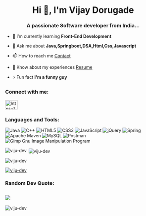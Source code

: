 <!-- ### Hi there 👋 -->

<!--
**viju-dev/viju-dev** is a ✨ _special_ ✨ repository because its `README.md` (this file) appears on your GitHub profile.

Here are some ideas to get you started:

- 🔭 I’m currently working on ...
- 🌱 I’m currently learning ...
- 👯 I’m looking to collaborate on ...
- 🤔 I’m looking for help with ...
- 💬 Ask me about ...
- 📫 How to reach me: ...
- 😄 Pronouns: ...
- ⚡ Fun fact: ...
-->
<!-- ![icons8-linkedin-2](https://user-images.githubusercontent.com/71461702/224534286-e14c07cc-b905-487d-9006-01e439cdf085.svg) -->
<h1 align="center">Hi 👋, I'm Vijay Dorugade</h1>
<h3 align="center">A passionate Software developer from India...</h3>

<!-- <p align="left"> <img src="https://komarev.com/ghpvc/?username=viju-dev&label=Profile%20views&color=0e75b6&style=flat" alt="viju-dev" /> </p> -->

<!-- <p align="left"> <a href="https://github.com/ryo-ma/github-profile-trophy"><img src="https://github-profile-trophy.vercel.app/?username=viju-dev" alt="viju-dev" /></a> </p> -->

- 🌱 I’m currently learning **Front-End Development**

- 💬 Ask me about **Java,Springboot,DSA,Html,Css,Javascript**

- 📫 How to reach me [Contact](https://linkedin.com/in/https://www.linkedin.com/in/vijaydorugade/)
<!-- - **Vijaydorugade@gmail.com** -->

- 📄 Know about my experiences [Resume](https://firebasestorage.googleapis.com/v0/b/accio-jobs.appspot.com/o/resumes%2FVijayDorugade-Resume.pdf%20f579b465-c35d-467c-914d-4d2db39b03b9?alt=media&token=13d37326-68d9-44f9-ae94-37accbb27e1d)

- ⚡ Fun fact **I'm a funny guy**

<h3 align="left">Connect with me:</h3>
<p align="left">
<a href="https://linkedin.com/in/https://www.linkedin.com/in/vijaydorugade/" target="blank"><img align="center" src="https://user-images.githubusercontent.com/71461702/224534286-e14c07cc-b905-487d-9006-01e439cdf085.svg" alt="https://www.linkedin.com/in/vijaydorugade/" height="30" width="40" /></a>
</p>

<h3 align="left">Languages and Tools:</h3>
<!-- <p align="left"> <a href="https://getbootstrap.com" target="_blank" rel="noreferrer"> <img src="https://raw.githubusercontent.com/devicons/devicon/master/icons/bootstrap/bootstrap-plain-wordmark.svg" alt="bootstrap" width="40" height="40"/> </a> <a href="https://www.w3schools.com/cpp/" target="_blank" rel="noreferrer"> <img src="https://raw.githubusercontent.com/devicons/devicon/master/icons/cplusplus/cplusplus-original.svg" alt="cplusplus" width="40" height="40"/> </a> <a href="https://www.w3schools.com/css/" target="_blank" rel="noreferrer"> <img src="https://raw.githubusercontent.com/devicons/devicon/master/icons/css3/css3-original-wordmark.svg" alt="css3" width="40" height="40"/> </a> <a href="https://www.w3.org/html/" target="_blank" rel="noreferrer"> <img src="https://raw.githubusercontent.com/devicons/devicon/master/icons/html5/html5-original-wordmark.svg" alt="html5" width="40" height="40"/> </a> <a href="https://www.java.com" target="_blank" rel="noreferrer"> <img src="https://raw.githubusercontent.com/devicons/devicon/master/icons/java/java-original.svg" alt="java" width="40" height="40"/> </a> <a href="https://developer.mozilla.org/en-US/docs/Web/JavaScript" target="_blank" rel="noreferrer"> <img src="https://raw.githubusercontent.com/devicons/devicon/master/icons/javascript/javascript-original.svg" alt="javascript" width="40" height="40"/> </a> <a href="https://www.mysql.com/" target="_blank" rel="noreferrer"> <img src="https://raw.githubusercontent.com/devicons/devicon/master/icons/mysql/mysql-original-wordmark.svg" alt="mysql" width="40" height="40"/> </a> <a href="https://postman.com" target="_blank" rel="noreferrer"> <img src="https://www.vectorlogo.zone/logos/getpostman/getpostman-icon.svg" alt="postman" width="40" height="40"/> </a> <a href="https://spring.io/" target="_blank" rel="noreferrer"> <img src="https://www.vectorlogo.zone/logos/springio/springio-icon.svg" alt="spring" width="40" height="40"/> </a> </p> -->

![Java](https://img.shields.io/badge/java-%23ED8B00.svg?style=flat&logo=java&logoColor=white) ![C++](https://img.shields.io/badge/c++-%2300599C.svg?style=flat&logo=c%2B%2B&logoColor=white) ![HTML5](https://img.shields.io/badge/html5-%23E34F26.svg?style=flat&logo=html5&logoColor=white) ![CSS3](https://img.shields.io/badge/css3-%231572B6.svg?style=flat&logo=css3&logoColor=white) ![JavaScript](https://img.shields.io/badge/javascript-%23323330.svg?style=flat&logo=javascript&logoColor=%23F7DF1E) ![jQuery](https://img.shields.io/badge/jquery-%230769AD.svg?style=flat&logo=jquery&logoColor=white) ![Spring](https://img.shields.io/badge/spring-%236DB33F.svg?style=flat&logo=spring&logoColor=white) ![Apache Maven](https://img.shields.io/badge/Apache%20Maven-C71A36?style=flat&logo=Apache%20Maven&logoColor=white) ![MySQL](https://img.shields.io/badge/mysql-%2300f.svg?style=flat&logo=mysql&logoColor=white) ![Postman](https://img.shields.io/badge/Postman-FF6C37?style=flat&logo=postman&logoColor=white) ![Gimp Gnu Image Manipulation Program](https://img.shields.io/badge/Gimp-657D8B?style=flat&logo=gimp&logoColor=FFFFFF)

<p><img align="left" src="https://github-readme-stats.vercel.app/api/top-langs?username=viju-dev&show_icons=true&locale=en&layout=compact" alt="viju-dev" /></p>

<p>&nbsp;<img align="center" src="https://github-readme-stats.vercel.app/api?username=viju-dev&show_icons=true&locale=en" alt="viju-dev" /></p>

<p><img align="center" src="https://github-readme-streak-stats.herokuapp.com/?user=viju-dev&" alt="viju-dev" /></p>

<p align="left"> <a href="https://github.com/ryo-ma/github-profile-trophy"><img src="https://github-profile-trophy.vercel.app/?username=viju-dev" alt="viju-dev" /></a> </p>

<h3 align="left">Random Dev Quote:</h3>

![](https://quotes-github-readme.vercel.app/api?type=horizontal&theme=radical)
---
<p align="left"> <img src="https://komarev.com/ghpvc/?username=viju-dev&label=Profile%20views&color=0e75b6&style=flat" alt="viju-dev" /> </p>


